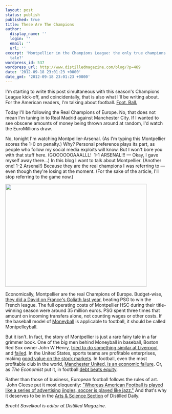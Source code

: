 ```yaml
---
layout: post
status: publish
published: true
title: These Are The Champions
author:
  display_name: ''
  login: ''
  email: ''
  url: ''
excerpt: 'Montpellier in the Champions League: the only true champions or just a fairy
  tale?'
wordpress_id: 537
wordpress_url: http://www.distilledmagazine.com/blog/?p=469
date: '2012-09-18 23:01:23 +0000'
date_gmt: '2012-09-18 23:01:23 +0000'
---
```

<p>I'm starting to write this post simultaneous with this season's Champions League kick-off, and coincidentally, that is also what I'll be writing about. For the American readers, I'm talking about football. <a href="http://distilledmagazine.com/wp-content/uploads/2012/09/i.php?n=3849">Foot. Ball.</a></p>
<p>Today I'll be following the Real Champions of Europe. No, that does not mean I'm tuning in to Real Madrid against Manchester City. If I wanted to see obscene amounts of money being thrown around at random, I'd watch the EuroMillions draw.</p>
<p>No, tonight I'm watching Montpellier-Arsenal. (As I'm typing this Montpellier scores the 1-0 on penalty.) Why? Personal preference plays its part, as people who follow my social media exploits will know. But I won't bore you with that stuff here. (GOOOOOOAAALLL!  1-1 ARSENAL!!! — Okay, I gave myself away there...) In this blog I want to talk about Montpellier. (Another one! 1-2 Arsenal!) Because they are the real champions I was referring to — even though they're losing at the moment. (For the sake of the article, I'll stop referring to the game now.)</p>
<p><a href="http://distilledmagazine.com/wp-content/uploads/2012/09/montpellier-champion1.jpg"><img class="alignnone  wp-image-471" title="montpellier champion" alt="" src="http://distilledmagazine.com/wp-content/uploads/2012/09/montpellier-champion1.jpg" width="441" height="321" /></a></p>
<p><!--more--></p>
<p>Economically, Montpellier are the real Champions of Europe. Budget-wise, <a href="http://distilledmagazine.com/wp-content/uploads/2012/09/18156868">they did a David on France's Goliath last year</a>, beating PSG to win the French league. The full operating costs of Montpellier HSC during their title-winning season were around 35 million euros. PSG spent three times that amount on incoming transfers alone, not counting wages or other costs. If the baseball model of <a href="http://distilledmagazine.com/wp-content/uploads/2012/09/Moneyball">Moneyball</a> is applicable to football, it should be called Montpelleyball.</p>
<p>But it isn't. In fact, the story of Montpellier is just a rare fairy tale in a far grimmer book. One of the big men behind Moneyball in baseball, Boston Red Sox owner John W Henry, <a href="http://distilledmagazine.com/wp-content/uploads/2012/09/liverpool-moneyball-nesv" target="_blank">tried to do something similar at Liverpool</a>, and <a href="http://distilledmagazine.com/wp-content/uploads/2012/09/john-w-henry-fsg-liverpool" target="_blank">failed</a>. In the United States, sports teams are profitable enterprises, making <a href="http://distilledmagazine.com/wp-content/uploads/2012/09/investing-in-sports-teams-and-groups.aspx" target="_blank">good value on the stock markets</a>. In football, even the most profitable club in the world, <a href="http://distilledmagazine.com/wp-content/uploads/2012/09/manchester-united%E2%80%99s-ipo" target="_blank">Manchester United, is an economic failure</a>. Or, as <em>The Economist</em> put it, in football <a href="http://distilledmagazine.com/wp-content/uploads/2012/09/manchester-uniteds-ipo" target="_blank">debt beats equity</a>.</p>
<p>Rather than those of business, European football follows the rules of art.  John Cleese put it most eloquently: <a href="http://distilledmagazine.com/wp-content/uploads/2012/09/watch?v=2sD_8prYOxo" target="_blank">"Whereas American Football is played like a series of advertising jingles, soccer is played like jazz."</a> And that's why it deserves to be in the <a href="http://www.distilledmagazine.com/blog/?cat=10" target="_blank">Arts &amp; Science Section</a> of Distilled Daily.</p>
<p><em>Brecht Savelkoul is editor at Distilled Magazine.</em></p>
<p>&nbsp;</p>
